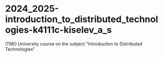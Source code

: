 # 2024_2025-introduction_to_distributed_technologies-k4111c-kiselev_a_s
ITMO University course on the subject "Introduction to Distributed Technologies"
